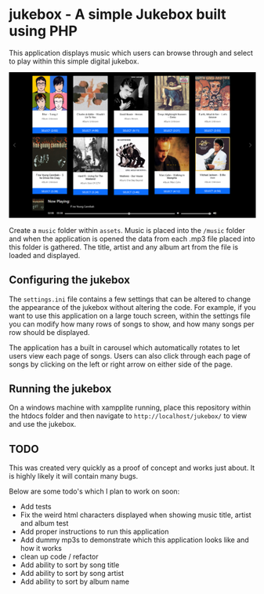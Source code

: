 # jukebox - A simple Jukebox built using PHP

This application displays music which users can browse through and select to play within this simple digital jukebox. 

![screenshot of jukebox](/assets/images/jukebox.png)

Create a `music` folder within `assets`. Music is placed into the `/music` folder and when the application is opened the data from each .mp3 file placed into this folder is gathered. The title, artist and any album art from the file is loaded and displayed.

## Configuring the jukebox
The `settings.ini` file contains a few settings that can be altered to change the appearance of the jukebox without altering the code. For example, if you want to use this application on a large touch screen, within the settings file you can modify how many rows of songs to show, and how many songs per row should be displayed.

The application has a built in carousel which automatically rotates to let users view each page of songs. Users can also click through each page of songs by clicking on the left or right arrow on either side of the page. 

## Running the jukebox
On a windows machine with xampplite running, place this repository within the htdocs folder and then navigate to `http://localhost/jukebox/` to view and use the jukebox.
## TODO
This was created very quickly as a proof of concept and works just about. It is highly likely it will contain many bugs.

Below are some todo's which I plan to work on soon: 

* Add tests
* Fix the weird html characters displayed when showing music title, artist and album test
* Add proper instructions to run this application
* Add dummy mp3s to demonstrate which this application looks like and how it works
* clean up code / refactor
* Add ability to sort by song title
* Add ability to sort by song artist
* Add ability to sort by album name
